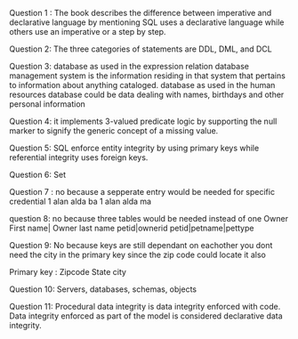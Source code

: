 Question 1 : The book describes the difference between imperative and declarative language by mentioning  SQL uses a declarative language while others use an imperative or a step by step.

Question 2:  The three  categories of statements are DDL, DML, and DCL

Question 3:   database as used in the expression relation database management system is the information residing in that system that pertains to information about anything cataloged.
database as used in the human resources database could be data dealing with names, birthdays and other personal information

Question 4: it implements 3-valued predicate logic by supporting the null marker to signify the generic concept of a missing value.

Question 5: SQL enforce entity integrity by using primary keys while referential integrity uses foreign keys.

Question 6:  Set

Question 7 : no because a sepperate entry would be needed for specific credential
1 alan alda ba
 1 alan alda ma

question 8: no because three tables would be needed instead of one
Owner First name| Owner last name    petid|ownerid
petid|petname|pettype

Question 9: No because keys are still dependant on eachother
you dont need the city  in the primary key since the zip code could locate it also

Primary key : Zipcode
                      State
                      city

Question 10: Servers, databases, schemas, objects

Question 11: Procedural  data integrity is data integrity enforced with code. Data integrity enforced as part of the model is considered declarative data integrity.

